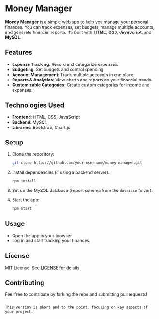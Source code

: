 # Money Manager

**Money Manager** is a simple web app to help you manage your personal finances. You can track expenses, set budgets, manage multiple accounts, and generate financial reports. It’s built with **HTML**, **CSS**, **JavaScript**, and **MySQL**.

## Features

- **Expense Tracking**: Record and categorize expenses.
- **Budgeting**: Set budgets and control spending.
- **Account Management**: Track multiple accounts in one place.
- **Reports & Analytics**: View charts and reports on your financial trends.
- **Customizable Categories**: Create custom categories for income and expenses.

## Technologies Used

- **Frontend**: HTML, CSS, JavaScript
- **Backend**: MySQL
- **Libraries**: Bootstrap, Chart.js

## Setup

1. Clone the repository:
   ```bash
   git clone https://github.com/your-username/money-manager.git
   ```

2. Install dependencies (if using a backend server):
   ```bash
   npm install
   ```

3. Set up the MySQL database (import schema from the `database` folder).

4. Start the app:
   ```bash
   npm start
   ```

## Usage

- Open the app in your browser.
- Log in and start tracking your finances.

## License

MIT License. See [LICENSE](LICENSE) for details.

## Contributing

Feel free to contribute by forking the repo and submitting pull requests!
```

This version is short and to the point, focusing on key aspects of your project.
